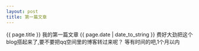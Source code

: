 ```yaml
---
layout: post
title: 第一篇文章
---
```

{{ page.title }}
我的第一篇文章
{{ page.date | date_to_string }}
费好大劲把这个blog搭起来了,要不要把qq空间里的博客转过来呢？
等有时间的吧,1个月以内
